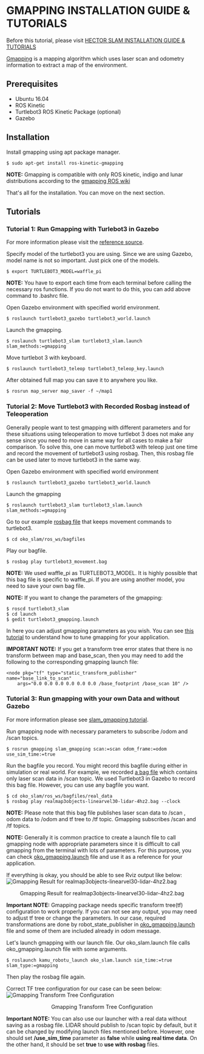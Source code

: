 # GMAPPING INSTALLATION GUIDE & TUTORIALS

Before this tutorial, please visit [HECTOR SLAM INSTALLATION GUIDE & TUTORIALS](/doc/hector_slam_tutorial.md)

[Gmapping](http://wiki.ros.org/gmapping) is a mapping algorithm which uses laser scan and odometry information to extract a map of the environment.

## Prerequisites
* Ubuntu 16.04
* ROS Kinetic
* Turtlebot3 ROS Kinetic Package (optional)
* Gazebo

## Installation
Install gmapping using apt package manager.
```
$ sudo apt-get install ros-kinetic-gmapping
```

**NOTE:** Gmapping is compatible with only ROS kinetic, indigo and lunar distributions according to the [gmapping ROS wiki](http://wiki.ros.org/gmapping)

That's all for the installation. You can move on the next section.

## Tutorials

### Tutorial 1: Run Gmapping with Turlebot3 in Gazebo
For more information please visit the [reference source](http://emanual.robotis.com/docs/en/platform/turtlebot3/slam/).

Specify model of the turtlebot3 you are using. Since we are using Gazebo, model name is not so important. Just pick one of the models.
```
$ export TURTLEBOT3_MODEL=waffle_pi
```
**NOTE:** You have to export each time from each terminal before calling the necessary ros functions. If you do not want to do this, you can add above command to .bashrc file.

Open Gazebo environment with specified world environment.
```
$ roslaunch turtlebot3_gazebo turtlebot3_world.launch
```

Launch the gmapping.
```
$ roslaunch turtlebot3_slam turtlebot3_slam.launch slam_methods:=gmapping
```

Move turtlebot 3 with keyboard.
```
$ roslaunch turtlebot3_teleop turtlebot3_teleop_key.launch
```

After obtained full map you can save it to anywhere you like.
```
$ rosrun map_server map_saver -f ~/map1
```

### Tutorial 2: Move Turtlebot3 with Recorded Rosbag instead of Teleoperation
Generally people want to test gmapping with different parameters and for these situations using teleoperation to move turtlebot 3 does not make any sense since you need to move in same way for all cases to make a fair comparison. To solve this, one can move turtlebot3 with teleop just one time and record the movement of turtlebot3 using rosbag. Then, this rosbag file can be used later to move turtlebot3 in the same way.
 
Open Gazebo environment with specified world environment
```
$ roslaunch turtlebot3_gazebo turtlebot3_world.launch
```

Launch the gmapping
```
$ roslaunch turtlebot3_slam turtlebot3_slam.launch slam_methods:=gmapping
```

Go to our example [rosbag file](/ros_ws/bagfiles/simulation_data/turtlebot3_movement.bag) that keeps movement commands to turtlebot3.
```
$ cd oko_slam/ros_ws/bagfiles
```

Play our bagfile.
```
$ rosbag play turtlebot3_movement.bag
```

**NOTE:** We used waffle_pi as TURTLEBOT3_MODEL. It is highly possible that this bag file is specific to waffle_pi. If you are using another model, you need to save your own bag file.

**NOTE:** If you want to change the parameters of the gmapping:
```
$ roscd turtlebot3_slam
$ cd launch
$ gedit turtlebot3_gmapping.launch
```
In here you can adjust gmapping parameters as you wish. You can see [this tutorial](http://emanual.robotis.com/docs/en/platform/turtlebot3/slam/#tuning-guide) to understand how to tune gmapping for your application.

**IMPORTANT NOTE:** If you get a transform tree error states that there is no transform between map and base_scan, then you may need to add the following to the corresponding gmapping launch file:
```
<node pkg="tf" type="static_transform_publisher" name="base_link_to_scan"
    args="0.0 0.0 0.0 0.0 0.0 0.0 /base_footprint /base_scan 10" />
```

### Tutorial 3: Run gmapping with your own Data and without Gazebo
For more information please see [slam_gmapping tutorial](http://wiki.ros.org/cn/slam_gmapping/Tutorials/MappingFromLoggedData).

Run gmapping node with necessary parameters to subscribe /odom and /scan topics.
```
$ rosrun gmapping slam_gmapping scan:=scan odom_frame:=odom use_sim_time:=true 
```

Run the bagfile you record. You might record this bagfile during either in simulation or real world. For example, we recorded [a bag file](/ros_ws/bagfiles/real_data/realmap3objects-linearvel30-lidar-4hz2.bag) which contains only laser scan data in /scan topic. We used Turtlebot3 in Gazebo to record this bag file. However, you can use any bagfile you want.
```
$ cd oko_slam/ros_ws/bagfiles/real_data
$ rosbag play realmap3objects-linearvel30-lidar-4hz2.bag --clock
```

**NOTE:** Please note that this bag file publishes laser scan data to /scan , odom data to /odom and tf tree to /tf topic. Gmapping subscribes /scan and /tf topics.

**NOTE:** Generally it is common practice to create a launch file to call gmapping node with appropriate parameters since it is difficult to call gmapping from the terminal with lots of parameters. For this purpose, you can check [oko_gmapping.launch](/ros_ws/src/kamu_robotu/kamu_robotu_launch/launch/oko_gmapping.launch) file and use it as a reference for your application.

If everything is okay, you should be able to see Rviz output like below:
![Gmapping Result for realmap3objects-linearvel30-lidar-4hz2.bag](/doc/images/gmapping_tutorials/1.png)
<center> Gmapping Result for realmap3objects-linearvel30-lidar-4hz2.bag </center>

**Important NOTE:** Gmapping package needs specific transform tree(tf) configuration to work properly. If you can not see any output, you may need to adjust tf tree or change the parameters. In our case, required transformations are done by robot_state_publisher in [oko_gmapping.launch](/ros_ws/src/kamu_robotu/kamu_robotu_launch/launch/oko_gmapping.launch) file and some of them are included already in odom message.
 
Let's launch gmapping with our launch file. Our oko_slam.launch file calls oko_gmapping.launch file with some arguments.
```
$ roslaunch kamu_robotu_launch oko_slam.launch sim_time:=true slam_type:=gmapping
```

Then play the rosbag file again.

Correct TF tree configuration for our case can be seen below:
![Gmapping Transform Tree Configuration](/doc/images/gmapping_tutorials/2.png)
<center> Gmapping Transform Tree Configuration </center>

**Important NOTE:** You can also use our launcher with a real data without saving as a rosbag file. LIDAR should publish to /scan topic by default, but it can be changed by modifying launch files mentioned before. However, one should set **/use_sim_time** parameter as **false** while **using real time data**. On the other hand, it should be set **true** to **use with rosbag** files. 
